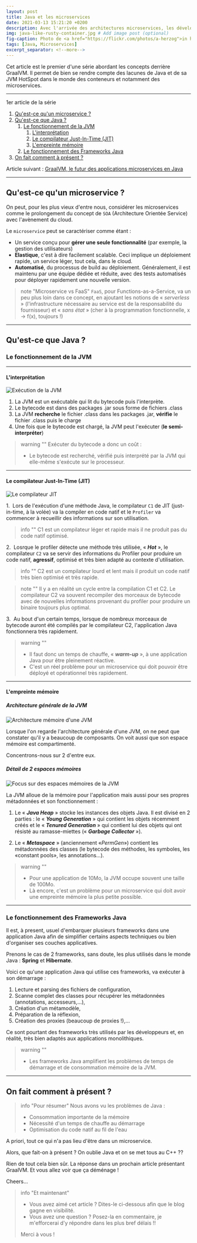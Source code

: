 ```yaml
---
layout: post
title: Java et les microservices
date: 2021-03-13 15:21:20 +0200
description: Avec l'arrivée des architectures microservices, les développeurs Java sont en droit d'avoir peur pour leurs applications. Temps de démarrage, consommation mémoire de la JVM, a priori, rien de bon pour implémenter une application à base de microservices...
img: java-like-rusty-container.jpg # Add image post (optional)
fig-caption: Photo de <a href="https://flickr.com/photos/a-herzog">in hiatus</a> sur <a href="https://flic.kr/p/MnuQ9X">Flickr</a> # Add figcaption (optional)
tags: [Java, Microservices]
excerpt_separator: <!--more-->
---
```


Cet article est le premier d'une série abordant les concepts derrière GraalVM. Il permet de bien se rendre compte des lacunes de Java et de sa JVM HotSpot dans le monde des conteneurs et notamment des microservices.

<!--more-->

<hr class="hr-text" data-content="Plan">

1er article de la série

1. [Qu'est-ce qu'un microservice ?](#quest-ce-quun-microservice-)
1. [Qu'est-ce que Java ?](#quest-ce-que-java-)
	1. [Le fonctionnement de la JVM](#le-fonctionnement-de-la-jvm)
		1. [L'interprétation](#linterprétation)
		1. [Le compilateur Just-In-Time (JIT)](#le-compilateur-just-in-time-jit)
		1. [L'empreinte mémoire](#lempreinte-mémoire)
	1. [Le fonctionnement des Frameworks Java](#le-fonctionnement-des-frameworks-java)
1. [On fait comment à présent ?](#on-fait-comment-à-présent-)

Article suivant : [GraalVM, le futur des applications microservices en Java]({{site.baseurl}}/graalvm-le-futur-des-applications-microservices-en-java/)

<hr class="hr-text" data-content="Microservices">

## Qu'est-ce qu'un microservice ?

On peut, pour les plus vieux d'entre nous, considérer les microservices comme le prolongement du concept de `SOA` (Architecture Orientée Service) avec l'avènement du cloud.

Le `microservice` peut se caractériser comme étant :

* Un service conçu pour **gérer une seule fonctionnalité** (par exemple, la gestion des utilisateurs)
* **Elastique**, c'est à dire facilement scalable. Ceci implique un déploiement rapide, un service léger, tout cela, dans le cloud.
* **Automatisé**, du processus de build au déploiement. Généralement, il est maintenu par une équipe dédiée et réduite, avec des tests automatisés pour déployer rapidement une nouvelle version.

> note "Microservice vs FaaS"
> `FaaS`, pour Functions-as-a-Service, va un peu plus loin dans ce concept, en ajoutant les notions de &laquo; *serverless* &raquo; (l'infrastructure nécessaire au service est de la responsabilité du fournisseur) et &laquo; *sans état* &raquo; (cher à la programmation fonctionnelle, x -> f(x), toujours !)

<hr class="hr-text" data-content="Java">

## Qu'est-ce que Java ?

### Le fonctionnement de la JVM

<hr class="hr-text" data-content="Interpréteur">

#### L'interprétation

![Exécution de la JVM]({{site.baseurl}}/assets/img/jvm-execution.png)

1. La JVM est un exécutable qui lit du bytecode puis l'interprète.
2. Le bytecode est dans des packages .jar sous forme de fichiers .class
3. La JVM **recherche** le fichier .class dans les packages .jar, **vérifie** le fichier .class puis le charge
4. Une fois que le bytecode est chargé, la JVM peut l'exécuter (**le semi-interpréter**)

> warning ""
> Exécuter du bytecode a donc un coût :
> 
> * Le bytecode est recherché, vérifié puis interprété par la JVM qui elle-même s'exécute sur le processeur.

<hr class="hr-text" data-content="Compilateur JIT">

#### Le compilateur Just-In-Time (JIT)

![Le compilateur JIT]({{site.baseurl}}/assets/img/jvm-jit.png)

1.&nbsp;&nbsp;Lors de l'exécution d'une méthode Java, le compilateur `C1` de JIT (just-in-time, à la volée) va la compiler en code natif et le `Profiler` va commencer à recueillir des informations sur son utilisation.

> info ""
> C1 est un compilateur léger et rapide mais il ne produit pas du code natif optimisé.

2.&nbsp;&nbsp;Losrque le profiler détecte une méthode très utilisée, &laquo; ***Hot*** &raquo;, le compilateur `C2` va se servir des informations du Profiler pour produire un code natif, **agressif**,  optimisé et très bien adapté au contexte d'utilisation.

> info ""
> C2 est un compilateur lourd et lent mais il produit un code natif très bien optimisé et très rapide.

> note "" 
> Il y a en réalité un cycle entre la compilation C1 et C2. Le compilateur C2 va souvent recompiler des morceaux de bytecode avec de nouvelles informations provenant du profiler pour produire un binaire toujours plus optimal.

3.&nbsp;&nbsp;Au bout d'un certain temps, lorsque de nombreux morceaux de bytecode auront été compilés par le compilateur C2, l'application Java fonctionnera très rapidement.

> warning ""
> * Il faut donc un temps de chauffe, &laquo; ***warm-up*** &raquo;, à une application Java pour être pleinement réactive.
> * C'est un réel problème pour un microservice qui doit pouvoir être déployé et opérationnel très rapidement.

<hr class="hr-text" data-content="Mémoire">

#### L'empreinte mémoire

##### Architecture générale de la JVM 
![Architecture mémoire d'une JVM]({{site.baseurl}}/assets/img/jvm-architecture.png)

Lorsque l'on regarde l'architecture générale d'une JVM, on ne peut que constater qu'il y a beaucoup de composants. On voit aussi que son espace mémoire est compartimenté.

Concentrons-nous sur 2 d'entre eux.

##### Détail de 2 espaces mémoires
![Focus sur des espaces mémoires de la JVM]({{site.baseurl}}/assets/img/jvm-memory.png)

La JVM alloue de la mémoire pour l'application mais aussi pour ses propres métadonnées et son fonctionnement :

1. Le &laquo; ***Java Heap*** &raquo; stocke les instances des objets Java.
Il est divisé en 2 parties : le &laquo; ***Young Generation*** &raquo; qui contient les objets récemment créés et le &laquo; ***Tenured Generation*** &raquo; qui contient lui des objets qui ont résisté au ramasse-miettes (&laquo; ***Garbage Collector*** &raquo;).

1. Le &laquo; ***Metaspace*** &raquo; (anciennement &laquo;*PermGen*&raquo;) contient les métadonnées des classes (le bytecode des méthodes, les symboles, les &laquo;constant pools&raquo;, les annotations...).

>  warning ""
> * Pour une application de 10Mo, la JVM occupe souvent une taille de 100Mo.
> * Là encore, c'est un problème pour un microservice qui doit avoir une empreinte mémoire la plus petite possible.

<hr class="hr-text" data-content="Frameworks">

### Le fonctionnement des Frameworks Java

Il est, à present, usuel d'embarquer plusieurs frameworks dans une application Java afin de simplifier certains aspects techniques ou bien d'organiser ses couches applicatives.

Prenons le cas de 2 frameworks, sans doute, les plus utilisés dans le monde Java : **Spring** et **Hibernate**.

Voici ce qu'une application Java qui utilise ces frameworks, va exécuter à son démarrage :
1. Lecture et parsing des fichiers de configuration,
1. Scanne complet des classes pour récupérer les métadonnées (annotations, accesseurs,...),
1. Création d'un métamodèle,
1. Préparation de la réflexion,
1. Création des proxies (beaucoup de proxies !),...

Ce sont pourtant des frameworks très utilisés par les développeurs et, en réalité, très bien adaptés aux applications monolithiques.

> warning ""
> * Les frameworks Java amplifient les problèmes de temps de démarrage et de consommation mémoire de la JVM.

<hr class="hr-text" data-content="Conclusion">

## On fait comment à présent ?

> info "Pour résumer"
> Nous avons vu les problèmes de Java :
> * Consommation importante de la mémoire
> * Nécessité d'un temps de chauffe au démarrage
> * Optimisation du code natif au fil de l'eau

A priori, tout ce qui n'a pas lieu d'être dans un microservice.

Alors, que fait-on à présent ? On oublie Java et on se met tous au C++ ??

Rien de tout cela bien sûr. La réponse dans un prochain article présentant GraalVM. Et vous allez voir que ça déménage !

Cheers...

> info "Et maintenant"
> * Vous avez aimé cet article ? Dites-le ci-dessous afin que le blog gagne en visibilité.
> * Vous avez une question ? Posez-la en commentaire, je m'efforcerai d'y répondre dans les plus bref délais !!
> 
> Merci à vous !
>
